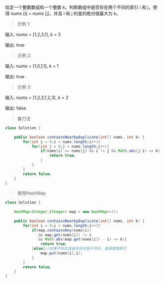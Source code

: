给定一个整数数组和一个整数 k，判断数组中是否存在两个不同的索引 i 和 j，使得 nums [i] = nums [j]，并且 i 和 j 的差的绝对值最大为 k。

>示例 1:

输入: nums = [1,2,3,1], k = 3

输出: true

>示例 2:

输入: nums = [1,0,1,1], k = 1

输出: true

>示例 3:

输入: nums = [1,2,3,1,2,3], k = 2

输出: false
>暴力法
```java
class Solution {
    
    public boolean containsNearbyDuplicate(int[] nums, int k) {
        for(int i = 0;i < nums.length;i++){
            for(int j = 0;j < nums.length;j++){
                if(nums[i] == nums[j] && i != j && Math.abs(j-i) <= k){
                    return true;
                }
            }
        }
        return false;
    }
}
```
>使用HashMap
```java
class Solution {
    
    HashMap<Integer,Integer> map = new HashMap<>();
    
    public boolean containsNearbyDuplicate(int[] nums, int k) {
        for(int i = 0;i < nums.length;i++){
            if(map.containsKey(nums[i]) 
               && map.get(nums[i]) != i 
               && Math.abs(map.get(nums[i]) - i) <= k){
                return true;
            }else{//如果不存在或者存在但是不符合，直接替换即可
                map.put(nums[i],i);
            }
        }
        return false;
    }
}
```

